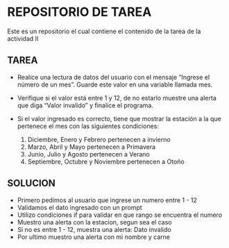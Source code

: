 # REPOSITORIO DE TAREA

Este es un repositorio el cual contiene el contenido
de la tarea de la actividad II

## TAREA

* Realice una lectura de datos del usuario con el mensaje “Ingrese el número
de un mes”. Guarde este valor en una variable llamada mes.
* Verifique si el valor está entre 1 y 12, de no estarlo muestre una alerta que diga
“Valor invalido” y finalice el programa.
* Si el valor ingresado es correcto, tiene que mostrar la estación a la que
pertenece el mes con las siguientes condiciones:

    1. Diciembre, Enero y Febrero pertenecen a invierno
    2. Marzo, Abril y Mayo pertenecen a Primavera
    3. Junio, Julio y Agosto pertenecen a Verano
    4. Septiembre, Octubre y Noviembre pertenecen a Otoño

## SOLUCION
>
- Primero pedimos al usuario que ingrese un numero entre 1 - 12
- Validamos el dato ingresado con un prompt
- Utilizo condiciones if para validar en que rango se encuentra el numero
- Muestro una alerta con la estacion, segun sea el caso
- Si no es entre 1 - 12, muestra una alerta: Dato invalido
- Por ultimo muestro una alerta con mi nombre y carne


